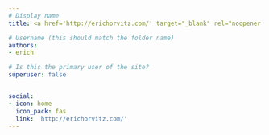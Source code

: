 ```yaml
---
# Display name
title: <a href='http://erichorvitz.com/' target="_blank" rel="noopener noreferrer">Eric Horvitz</a>

# Username (this should match the folder name)
authors:
- erich

# Is this the primary user of the site?
superuser: false


social:
- icon: home
  icon_pack: fas
  link: 'http://erichorvitz.com/'
---
```

